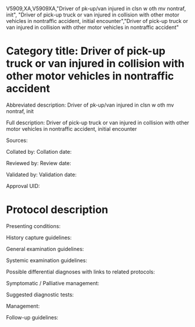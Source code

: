 V5909,XA,V5909XA,"Driver of pk-up/van injured in clsn w oth mv nontraf, init", "Driver of pick-up truck or van injured in collision with other motor vehicles in nontraffic accident, initial encounter","Driver of pick-up truck or van injured in collision with other motor vehicles in nontraffic accident"
# Category title: Driver of pick-up truck or van injured in collision with other motor vehicles in nontraffic accident

Abbreviated description: Driver of pk-up/van injured in clsn w oth mv nontraf, init

Full description: Driver of pick-up truck or van injured in collision with other motor vehicles in nontraffic accident, initial encounter

Sources:

Collated by:
Collation date:

Reviewed by:
Review date:

Validated by:
Validation date:

Approval UID:

# Protocol description

Presenting conditions:

History capture guidelines:

General examination guidelines:

Systemic examination guidelines:

Possible differential diagnoses with links to related protocols:

Symptomatic / Palliative management:

Suggested diagnostic tests:

Management:

Follow-up guidelines:
